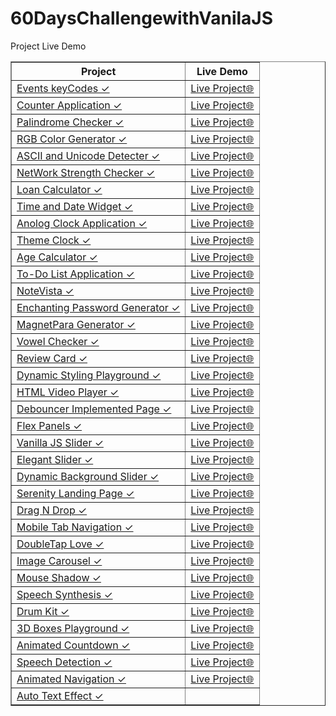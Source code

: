 # 60DaysChallengewithVanilaJS
Project	Live Demo
 <table border="1">
        <tr>
            <th>Project</th>
            <th>Live Demo</th>
        </tr>
        <tr>
            <td><a href="https://github.com/pradyumn8/60DaysChallengewithVanilaJS/tree/923c60dfd089dc4cb17b04fb2c78a283b34634ce/ProjectDay1">Events keyCodes ✓</a></td>
            <td><a href="https://eventskeycode.netlify.app/">Live Project🌐</a></td>
        </tr>
        <tr>
            <td><a href="https://github.com/pradyumn8/60DaysChallengewithVanilaJS/tree/a5c20198507e0cb5890cb20218ec209bc8ad4e92/ProjectDay2">Counter Application ✓</a></td>
            <td><a href="https://counter-number-application.netlify.app/">Live Project🌐</a></td>
        </tr>
        <tr>
            <td><a href="https://github.com/pradyumn8/60DaysChallengewithVanilaJS/tree/923c60dfd089dc4cb17b04fb2c78a283b34634ce/ProjectDay3">Palindrome Checker ✓</a></td>
            <td><a href="https://palindrimechecker.netlify.app/">Live Project🌐</a></td>
        </tr>
        <tr>
            <td><a href="https://github.com/pradyumn8/60DaysChallengewithVanilaJS/tree/923c60dfd089dc4cb17b04fb2c78a283b34634ce/ProjectDay4">RGB Color Generator ✓</a></td>
            <td><a href="https://rgbcolor-generator.netlify.app/">Live Project🌐</a></td>
        </tr>
        <tr>
            <td><a href="https://github.com/pradyumn8/60DaysChallengewithVanilaJS/tree/923c60dfd089dc4cb17b04fb2c78a283b34634ce/ProjectDay5">ASCII and Unicode Detecter ✓</a></td>
            <td><a href="https://asciiandunicodedetector.netlify.app/">Live Project🌐</a></td>
        </tr>
        <tr>
            <td><a href="https://github.com/pradyumn8/60DaysChallengewithVanilaJS/tree/923c60dfd089dc4cb17b04fb2c78a283b34634ce/ProjectDay6">NetWork Strength Checker ✓</a></td>
            <td><a href="https://networkstrength.netlify.app/">Live Project🌐</a></td>
        </tr>
        </tr>
            <td><a href="https://github.com/pradyumn8/60DaysChallengewithVanilaJS/tree/923c60dfd089dc4cb17b04fb2c78a283b34634ce/ProjectDay7">Loan Calculator ✓</a></td>
            <td><a href="https://loan-generator.netlify.app/">Live Project🌐</a></td>
       </tr>
        <tr>
            <td><a href="https://github.com/pradyumn8/60DaysChallengewithVanilaJS/tree/923c60dfd089dc4cb17b04fb2c78a283b34634ce/ProjectDay8">Time and Date Widget ✓</a></td>
            <td><a href="https://dateandtimewidget.netlify.app/">Live Project🌐</a></td>
       </tr>
        <tr>
            <td><a href="https://github.com/pradyumn8/60DaysChallengewithVanilaJS/tree/923c60dfd089dc4cb17b04fb2c78a283b34634ce/ProjectDay9">Anolog Clock Application ✓</a></td>
            <td><a href="https://anologclockapplication.netlify.app/">Live Project🌐</a></td>
       </tr>
        <tr>
            <td><a href="https://github.com/pradyumn8/60DaysChallengewithVanilaJS/tree/923c60dfd089dc4cb17b04fb2c78a283b34634ce/ProjectDay10">Theme Clock ✓</a></td>
            <td><a href="https://themeanddigtal-clock.netlify.app/">Live Project🌐</a></td>
       </tr>
        <tr>
            <td><a href="https://github.com/pradyumn8/60DaysChallengewithVanilaJS/tree/923c60dfd089dc4cb17b04fb2c78a283b34634ce/ProjectDay11">Age Calculator ✓</a></td>
            <td><a href="https://agecalculations.netlify.app/">Live Project🌐</a></td>
       </tr>
        <tr>
            <td><a href="https://github.com/pradyumn8/60DaysChallengewithVanilaJS/tree/6afa95ab9748243b34fc07039c9fa40eab111f1b/ProjectDay12">To-Do List Application ✓</a></td>
            <td><a href="https://to-donote.netlify.app//">Live Project🌐</a></td>
       </tr>
        <tr>
            <td><a href="https://github.com/pradyumn8/60DaysChallengewithVanilaJS/tree/0d7f27bb287764c0cad089ecacff32011ac86081/ProjectDay13">NoteVista ✓</a></td>
            <td><a href="https://note-vista.netlify.app/">Live Project🌐</a></td>
       </tr>
        <tr>
            <td><a href="https://github.com/pradyumn8/60DaysChallengewithVanilaJS/tree/0d7f27bb287764c0cad089ecacff32011ac86081/ProjectDay14">Enchanting Password Generator ✓</a></td>
            <td><a href="https://pwdgenerators.netlify.app/">Live Project🌐</a></td>
       </tr>
        <tr>
            <td><a href="https://github.com/pradyumn8/60DaysChallengewithVanilaJS/tree/9d16bf935cc2d595ca7a48101f1bc3b8ce134551/ProjectDay15">MagnetPara Generator ✓</a></td>
            <td><a href="https://magnetparagenerator.netlify.app/">Live Project🌐</a></td>
       </tr>
        <tr>
            <td><a href="https://github.com/pradyumn8/60DaysChallengewithVanilaJS/tree/c1423ab7c33ddcc7b4601fae6b2b093846ac80ed/ProjectDay16">Vowel Checker ✓</a></td>
            <td><a href="https://vowelschecker.netlify.app/">Live Project🌐</a></td>
       </tr>
        <tr>
            <td><a href="https://github.com/pradyumn8/60DaysChallengewithVanilaJS/tree/32874796b1ac5a7439db9deaa654a1b087123688/ProjectDay17">Review Card ✓</a></td>
            <td><a href="https://reviewscard.netlify.app/">Live Project🌐</a></td>
       </tr>
        <tr>
            <td><a href="https://github.com/pradyumn8/60DaysChallengewithVanilaJS/tree/ba369dd53bebeb0d6c3128c33910770f3e484a1e/ProjectDay18">Dynamic Styling Playground ✓</a></td>
            <td><a href="https://dynamicstylingplayground.netlify.app/">Live Project🌐</a></td>
       </tr>
        <tr>
            <td><a href="https://github.com/pradyumn8/60DaysChallengewithVanilaJS/tree/6afb57856fc3f1106a71be57e43c401514741d81/ProjectDay19">HTML Video Player ✓</a></td>
            <td><a href="https://html-videoplayer.netlify.app/">Live Project🌐</a></td>
       </tr>
        <tr>
            <td><a href="https://github.com/pradyumn8/60DaysChallengewithVanilaJS/tree/79d4f199894d7f45383715567cd2561064626bdc/ProjectDay20">Debouncer Implemented Page ✓</a></td>
            <td><a href="https://debouncerpage.netlify.app/">Live Project🌐</a></td>
       </tr>
        <tr>
            <td><a href="https://github.com/pradyumn8/60DaysChallengewithVanilaJS/tree/82c7a43085775568993a39c769b81375c2a00052/ProjectDay21">Flex Panels ✓</a></td>
            <td><a href="https://drags-and-drop.netlify.app/li">Live Project🌐</a></td>
       </tr>
        <tr>
            <td><a href="https://github.com/pradyumn8/60DaysChallengewithVanilaJS/tree/308e470fc1e28990f38441cef21ab7c7169d706d/ProjectDay22">Vanilla JS Slider ✓</a></td>
            <td><a href="https://click-and-drags.netlify.app/">Live Project🌐</a></td>
       </tr>
        <tr>
            <td><a href="https://github.com/pradyumn8/60DaysChallengewithVanilaJS/tree/9339d5f0ad4d9db3c5a447d5c8ac81cb01a21296/ProjectDay23">Elegant Slider ✓</a></td>
            <td><a href="https://elegantslider.netlify.app/">Live Project🌐</a></td>
       </tr>
        <tr>
            <td><a href="https://github.com/pradyumn8/60DaysChallengewithVanilaJS/tree/67a4c5ee48773d31b6caea9cd01ec910441df3d6/ProjectDay24">Dynamic Background Slider ✓</a></td>
            <td><a href="https://dynamicbackgroundslider.netlify.app/">Live Project🌐</a></td>
       </tr>
        <tr>
            <td><a href="https://github.com/pradyumn8/60DaysChallengewithVanilaJS/tree/fe14ccc1f27f4735d819ec925f5ee5be312235a5/ProjectDay25">Serenity Landing Page ✓</a></td>
            <td><a href="https://serentitylandingpage.netlify.app/">Live Project🌐</a></td>
       </tr>
        <tr>
            <td><a href="https://github.com/pradyumn8/60DaysChallengewithVanilaJS/tree/e68907f85d2da99a9c0bc9e8cc1a2ad5ea6717fb/ProjectDay26">Drag N Drop ✓</a></td>
            <td><a href="https://drags-and-drop.netlify.app/">Live Project🌐</a></td>
       </tr>
        <tr>
            <td><a href="https://github.com/pradyumn8/60DaysChallengewithVanilaJS/tree/ca331e9a9a47c1e29af94706b5e234fc1e7bf354/ProjectDay27">Mobile Tab Navigation ✓</a></td>
            <td><a href="https://tabmobinav.netlify.app/">Live Project🌐</a></td>
       </tr>
        <tr>
            <td><a href="https://github.com/pradyumn8/60DaysChallengewithVanilaJS/tree/71565bd1bb054ddd25f619919b9cff6d032a0527/ProjectDay28">DoubleTap Love ✓</a></td>
            <td><a href="https://doubletaplove.netlify.app/">Live Project🌐</a></td>
       </tr>
        <tr>
            <td><a href="https://github.com/pradyumn8/60DaysChallengewithVanilaJS/tree/97e02b759d784a2dea9ec0d8009ba5d9c7f000c4/ProjectDay29">Image Carousel ✓</a></td>
            <td><a href="https://images-carousel.netlify.app/">Live Project🌐</a></td>
       </tr>
        <tr>
            <td><a href="https://github.com/pradyumn8/60DaysChallengewithVanilaJS/tree/2d69b37f60a4a22da08be018ab97cdd13dc2ec4c/ProjectDay30">Mouse Shadow ✓</a></td>
            <td><a href="https://mouse-shadow-contenteditable.netlify.app/">Live Project🌐</a></td>
       </tr>
        <tr>
            <td><a href="https://github.com/pradyumn8/60DaysChallengewithVanilaJS/tree/0f5cdc813a2a77fd993451caf82594386a142f8d/ProjectDay31">Speech Synthesis ✓</a></td>
            <td><a href="https://speechs-synthesis.netlify.app/">Live Project🌐</a></td>
       </tr>
        <tr>
            <td><a href="https://github.com/pradyumn8/60DaysChallengewithVanilaJS/tree/a509e9bbc6b3ba68fda1ef625dac24c687b8ab3a/ProjectDay32">Drum Kit ✓</a></td>
            <td><a href="https://drum-kit-web-application.netlify.app/">Live Project🌐</a></td>
       </tr>
        <tr>
            <td><a href="https://github.com/pradyumn8/60DaysChallengewithVanilaJS/tree/cc8828e66b1ef20b19939f8dfd9f538eaec3f626/ProjectDay33">3D Boxes Playground ✓</a></td>
            <td><a href="https://3d-boxes-playgrround.netlify.app/">Live Project🌐</a></td>
       </tr>
        <tr>
            <td><a href="https://github.com/pradyumn8/60DaysChallengewithVanilaJS/tree/a9c446c59d59d0de76d5cd680edf1dcbf421422c/ProjectDay34">Animated Countdown ✓</a></td>
            <td><a href="https://countdownanimation.netlify.app/">Live Project🌐</a></td>
       </tr>
        <tr>
            <td><a href="https://github.com/pradyumn8/60DaysChallengewithVanilaJS/tree/32743f4afbe39c56242614e7d063108fea2b4338/ProjectDay35">Speech Detection ✓</a></td>
            <td><a href="https://voice-detection.netlify.app/">Live Project🌐</a></td>
       </tr>
        <tr>
            <td><a href="https://github.com/pradyumn8/60DaysChallengewithVanilaJS/tree/f35b40cc8b5af2478420b6608ddc386fd1cb30b1/ProjectDay36">Animated Navigation ✓</a></td>
            <td><a href="https://animated-navigation-menu.netlify.app/">Live Project🌐</a></td>
       </tr>
        <tr>
            <td><a href="https://github.com/pradyumn8/60DaysChallengewithVanilaJS/tree/4e2122d87fe745f5082023664821a42161922415/ProjectDay37">Auto Text Effect ✓</a></td>
            <td><a href="https://autotext-effect-webapp.netlify.app/>Live Project🌐</a></td>
       </tr>
 </table>
